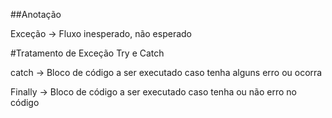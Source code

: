 ##Anotação

Exceção -> Fluxo inesperado, não esperado

#Tratamento de Exceção Try e Catch

catch -> Bloco de código a ser executado caso tenha alguns erro ou ocorra

Finally -> Bloco de código a ser executado caso tenha ou não erro no código